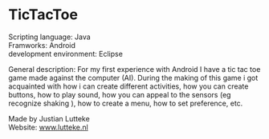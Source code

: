 TicTacToe
=========

Scripting language:       Java  <br/>
Framworks:                Android   <br/>
development environment:  Eclipse  <br/>

General description:
For my first experience with Android I have a tic tac toe game made against the computer (AI). During the 
making of this game i got acquainted with how i can create different activities, how you can create buttons, how to play 
sound, how you can appeal to the sensors (eg recognize shaking ), how to create a menu, how to set preference, etc.


Made by Justian Lutteke  <br/>
Website: www.lutteke.nl